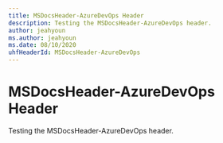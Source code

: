 ```yaml
---
title: MSDocsHeader-AzureDevOps Header
description: Testing the MSDocsHeader-AzureDevOps header.
author: jeahyoun
ms.author: jeahyoun
ms.date: 08/10/2020
uhfHeaderId: MSDocsHeader-AzureDevOps
---
```


# MSDocsHeader-AzureDevOps Header

Testing the MSDocsHeader-AzureDevOps header.
